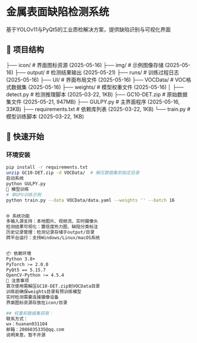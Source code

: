 # 金属表面缺陷检测系统

基于YOLOv11与PyQt5的工业质检解决方案，提供缺陷识别与可视化界面

## 📂 项目结构
├── icon/ # 界面图标资源 (2025-05-16)
├── img/ # 示例图像存储 (2025-05-16)
├── output/ # 检测结果输出 (2025-05-21)
├── runs/ # 训练过程日志 (2025-05-16)
├── UI/ # 界面布局文件 (2025-05-16)
├── VOCData/ # VOC格式数据集 (2025-05-16)
├── weights/ # 模型权重文件 (2025-05-16)
│
├── detect.py # 检测推理脚本 (2025-03-22, 1KB)
├── GC10-DET.zip # 原始数据集文件 (2025-05-21, 947MB)
├── GULPY.py # 主界面程序 (2025-05-16, 33KB)
├── requirements.txt # 依赖库列表 (2025-03-22, 1KB)
└── train.py # 模型训练脚本 (2025-03-22, 1KB)


## 🚀 快速开始
### 环境安装
```bash
pip install -r requirements.txt
unzip GC10-DET.zip -d VOCData/  # 解压数据集到指定目录
启动系统
python GULPY.py
🧠 模型训练
# 单GPU训练示例
python train.py --data VOCData/data.yaml --weights '' --batch 16


🌐 系统功能
多输入源支持：本地图片、视频流、实时摄像头
检测结果可视化：置信度热力图、缺陷分类标注
历史记录管理：检测记录存储于output/目录
跨平台运行：支持Windows/Linux/macOS系统


📦 依赖环境
Python 3.8+
PyTorch >= 2.0.0
PyQt5 == 5.15.7
OpenCV-Python >= 4.5.4
📌 注意事项
首次使用需解压GC10-DET.zip到VOCData目录
训练前确保weights目录有预训练模型
实时检测需要连接摄像设备
界面图标资源存放在icon/目录

## 权重和数据集获取：
联系方式：
wx：huanan031104
邮箱：2086035335@qq.com
说明来意，暂不开源
